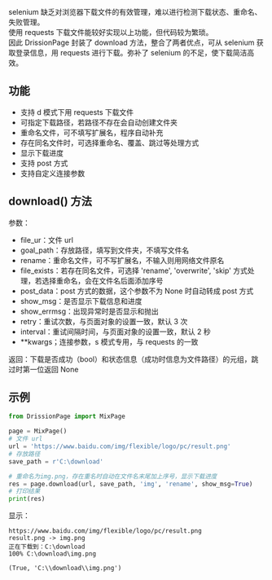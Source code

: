 selenium 缺乏对浏览器下载文件的有效管理，难以进行检测下载状态、重命名、失败管理。  
使用 requests 下载文件能较好实现以上功能，但代码较为繁琐。  
因此 DrissionPage 封装了 download 方法，整合了两者优点，可从 selenium 获取登录信息，用 requests 进行下载。弥补了 selenium 的不足，使下载简洁高效。

## 功能

- 支持 d 模式下用 requests 下载文件
- 可指定下载路径，若路径不存在会自动创建文件夹
- 重命名文件，可不填写扩展名，程序自动补充
- 存在同名文件时，可选择重命名、覆盖、跳过等处理方式
- 显示下载进度
- 支持 post 方式
- 支持自定义连接参数

## download() 方法

参数：

- file_ur：文件 url
- goal_path：存放路径，填写到文件夹，不填写文件名
- rename：重命名文件，可不写扩展名，不输入则用网络文件原名
- file_exists：若存在同名文件，可选择 'rename', 'overwrite', 'skip' 方式处理，若选择重命名，会在文件名后面添加序号
- post_data：post 方式的数据，这个参数不为 None 时自动转成 post 方式
- show_msg：是否显示下载信息和进度
- show_errmsg：出现异常时是否显示和抛出
- retry：重试次数，与页面对象的设置一致，默认 3 次
- interval：重试间隔时间，与页面对象的设置一致，默认 2 秒
- **kwargs；连接参数，s 模式专用，与 requests 的一致

返回：下载是否成功（bool）和状态信息（成功时信息为文件路径）的元组，跳过时第一位返回 None

## 示例

```python
from DrissionPage import MixPage

page = MixPage()
# 文件 url
url = 'https://www.baidu.com/img/flexible/logo/pc/result.png'  
# 存放路径
save_path = r'C:\download'  

# 重命名为img.png，存在重名时自动在文件名末尾加上序号，显示下载进度
res = page.download(url, save_path, 'img', 'rename', show_msg=True)
# 打印结果
print(res)
```

显示：

```
https://www.baidu.com/img/flexible/logo/pc/result.png
result.png -> img.png
正在下载到：C:\download
100% C:\download\img.png 

(True, 'C:\\download\\img.png')
```

